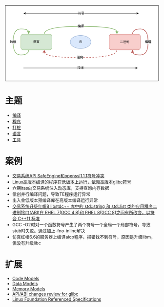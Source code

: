 

![](pic/topic.png)
# 主题
- [编译](compile.md)
- [程序](program.md)
- [打桩](stub.md)
- [语言](language.md)
- [工具](bin.md)

# 案例
- [交易系统API SafeEngine和openssl1.1.1符号冲突](symbolic.md)
- [Linux高版本编译的程序在低版本上运行，依赖高版本glibc符号](abi.md)
- 六期itas向交易系统注入动态库，支持查询内存数据
- 信创并行编译问题，导致TE程序运行异常
- 出入金低版本预编译库在高版本编译运行异常
- [交易系统升级红帽8 libstdc++ 库中的 std::string 和 std::list 类的应用程序二进制接口(ABI)在 RHEL 7(GCC 4.8)和 RHEL 8(GCC 8)之间有所改变，以符合 C++11 标准](http://zh0ngtian.tech/posts/7055c679.html)
- GCC -O2时对一个函数符号产生了两个符号一个全局一个局部符号，导致stub时失败。通过加上-fno-inline解决
- 仿真红帽6.6的服务器上编译aicp程序，报错找不到符号，原因是升级libm，但没有升级libc

# 扩展
- [Code Models](https://alittleresearcher.blogspot.com/2017/03/understanding-the-x64-code-models.html)
- [Data Models](https://en.wikipedia.org/wiki/64-bit_computing#64-bit_data_models)
- [Memory Models](https://en.wikipedia.org/wiki/Intel_Memory_Model)
- [API/ABI changes review for glibc](https://abi-laboratory.pro/?view=timeline&l=glibc)
- [Linux Foundation Referenced Specifications](https://refspecs.linuxfoundation.org/)
